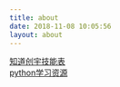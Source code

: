 ```yaml
---
title: about
date: 2018-11-08 10:05:56
layout: about
---
```


[知道创宇技能表](http://blog.knownsec.com/Knownsec_RD_Checklist/index.html "知道创宇在线")<br/>
[python学习资源](https://github.com/boy-hack/awesome-python-cn "python学习资源")
